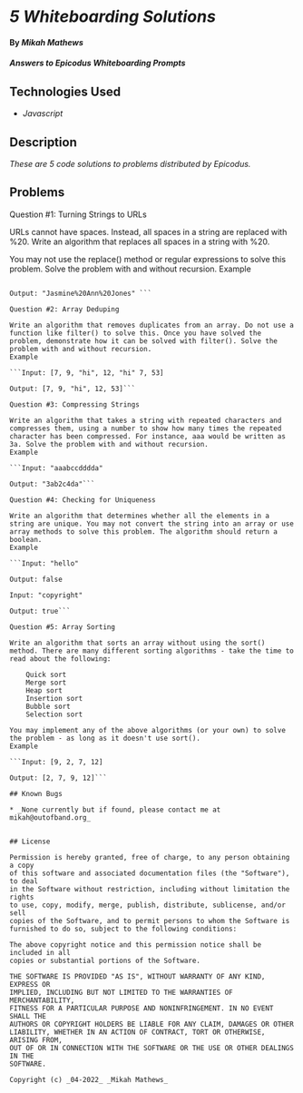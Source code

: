 # _5 Whiteboarding Solutions_

#### By _**Mikah Mathews**_

#### _Answers to Epicodus Whiteboarding Prompts_

## Technologies Used

* _Javascript_

## Description

_These are 5 code solutions to problems distributed by Epicodus._

## Problems
Question #1: Turning Strings to URLs

URLs cannot have spaces. Instead, all spaces in a string are replaced with %20. Write an algorithm that replaces all spaces in a string with %20.

You may not use the replace() method or regular expressions to solve this problem. Solve the problem with and without recursion.
Example

```Input: "Jasmine Ann Jones"

Output: "Jasmine%20Ann%20Jones" ```

Question #2: Array Deduping

Write an algorithm that removes duplicates from an array. Do not use a function like filter() to solve this. Once you have solved the problem, demonstrate how it can be solved with filter(). Solve the problem with and without recursion.
Example

```Input: [7, 9, "hi", 12, "hi" 7, 53]

Output: [7, 9, "hi", 12, 53]```

Question #3: Compressing Strings

Write an algorithm that takes a string with repeated characters and compresses them, using a number to show how many times the repeated character has been compressed. For instance, aaa would be written as 3a. Solve the problem with and without recursion.
Example

```Input: "aaabccdddda"

Output: "3ab2c4da"```

Question #4: Checking for Uniqueness

Write an algorithm that determines whether all the elements in a string are unique. You may not convert the string into an array or use array methods to solve this problem. The algorithm should return a boolean.
Example

```Input: "hello"

Output: false

Input: "copyright"

Output: true```

Question #5: Array Sorting

Write an algorithm that sorts an array without using the sort() method. There are many different sorting algorithms - take the time to read about the following:

    Quick sort
    Merge sort
    Heap sort
    Insertion sort
    Bubble sort
    Selection sort

You may implement any of the above algorithms (or your own) to solve the problem - as long as it doesn't use sort().
Example

```Input: [9, 2, 7, 12]

Output: [2, 7, 9, 12]```

## Known Bugs

* _None currently but if found, please contact me at mikah@outofband.org_


## License

Permission is hereby granted, free of charge, to any person obtaining a copy
of this software and associated documentation files (the "Software"), to deal
in the Software without restriction, including without limitation the rights
to use, copy, modify, merge, publish, distribute, sublicense, and/or sell
copies of the Software, and to permit persons to whom the Software is
furnished to do so, subject to the following conditions:

The above copyright notice and this permission notice shall be included in all
copies or substantial portions of the Software.

THE SOFTWARE IS PROVIDED "AS IS", WITHOUT WARRANTY OF ANY KIND, EXPRESS OR
IMPLIED, INCLUDING BUT NOT LIMITED TO THE WARRANTIES OF MERCHANTABILITY,
FITNESS FOR A PARTICULAR PURPOSE AND NONINFRINGEMENT. IN NO EVENT SHALL THE
AUTHORS OR COPYRIGHT HOLDERS BE LIABLE FOR ANY CLAIM, DAMAGES OR OTHER
LIABILITY, WHETHER IN AN ACTION OF CONTRACT, TORT OR OTHERWISE, ARISING FROM,
OUT OF OR IN CONNECTION WITH THE SOFTWARE OR THE USE OR OTHER DEALINGS IN THE
SOFTWARE.

Copyright (c) _04-2022_ _Mikah Mathews_
